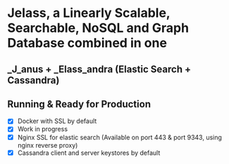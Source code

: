 # Jelass, a Linearly Scalable, Searchable, NoSQL and Graph Database combined in one

## _J_anus + _Elass_andra (Elastic Search + Cassandra) 

## Running & Ready for Production
- [x] Docker with SSL by default
- [x] Work in progress
- [x] Nginx SSL for elastic search (Available on port 443 & port 9343, using nginx reverse proxy)
- [x] Cassandra client and server keystores by default
